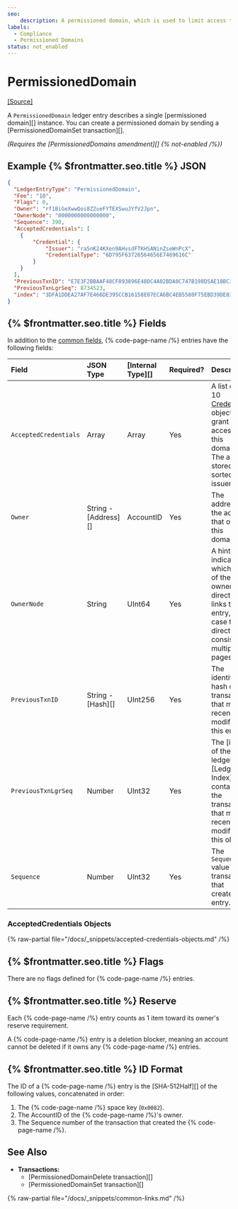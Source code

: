 ```yaml
---
seo:
    description: A permissioned domain, which is used to limit access to other features.
labels:
  - Compliance
  - Permissioned Domains
status: not_enabled
---
```

# PermissionedDomain
[[Source]](https://github.com/XRPLF/rippled/blob/master/include/xrpl/protocol/detail/ledger_entries.macro#L451-L461 "Source")

A `PermissionedDomain` ledger entry describes a single [permissioned domain][] instance. You can create a permissioned domain by sending a [PermissionedDomainSet transaction][].

_(Requires the [PermissionedDomains amendment][] {% not-enabled /%})_


## Example {% $frontmatter.seo.title %} JSON

```json
{
  "LedgerEntryType": "PermissionedDomain",
  "Fee": "10",
  "Flags": 0,
  "Owner": "rf1BiGeXwwQoi8Z2ueFYTEXSwuJYfV2Jpn",
  "OwnerNode": "0000000000000000",
  "Sequence": 390,
  "AcceptedCredentials": [
    {
        "Credential": {
            "Issuer": "ra5nK24KXen9AHvsdFTKHSANinZseWnPcX",
            "CredentialType": "6D795F63726564656E7469616C"
        }
    }
  ],
  "PreviousTxnID": "E7E3F2BBAAF48CF893896E48DC4A02BDA0C747B198D5AE18BC3D7567EE64B904",
  "PreviousTxnLgrSeq": 8734523,
  "index": "3DFA1DDEA27AF7E466DE395CCB16158E07ECA6BC4EB5580F75EBD39DE833645F"
}
```

<!-- TODO: use a real example above -->

## {% $frontmatter.seo.title %} Fields

In addition to the [common fields](../common-fields.md), {% code-page-name /%} entries have the following fields:

| Field                 | JSON Type            | [Internal Type][] | Required? | Description  |
|:----------------------|:---------------------|:------------------|:----------|--------------|
| `AcceptedCredentials` | Array                | Array             | Yes       | A list of 1 to 10 [Credential](#acceptedcredentials-objects) objects that grant access to this domain. The array is stored sorted by issuer. |
| `Owner`               | String - [Address][] | AccountID         | Yes       | The address of the account that owns this domain. |
| `OwnerNode`           | String               | UInt64            | Yes       | A hint indicating which page of the owner directory links to this entry, in case the directory consists of multiple pages. |
| `PreviousTxnID`       | String - [Hash][]    | UInt256           | Yes       | The identifying hash of the transaction that most recently modified this entry. |
| `PreviousTxnLgrSeq`   | Number               | UInt32            | Yes       | The [index of the ledger][Ledger Index] that contains the transaction that most recently modified this object. |
| `Sequence`            | Number               | UInt32            | Yes       | The `Sequence` value of the transaction that created this entry. |

### AcceptedCredentials Objects

{% raw-partial file="/docs/_snippets/accepted-credentials-objects.md" /%}


## {% $frontmatter.seo.title %} Flags

There are no flags defined for {% code-page-name /%} entries.


## {% $frontmatter.seo.title %} Reserve

Each {% code-page-name /%} entry counts as 1 item toward its owner's reserve requirement.

A {% code-page-name /%} entry is a deletion blocker, meaning an account cannot be deleted if it owns any {% code-page-name /%} entries.


## {% $frontmatter.seo.title %} ID Format

The ID of a {% code-page-name /%} entry is the [SHA-512Half][] of the following values, concatenated in order:

1. The {% code-page-name /%} space key (`0x0082`).
0. The AccountID of the {% code-page-name /%}'s owner.
0. The Sequence number of the transaction that created the {% code-page-name /%}.

## See Also

- **Transactions:**
  - [PermissionedDomainDelete transaction][]
  - [PermissionedDomainSet transaction][]

{% raw-partial file="/docs/_snippets/common-links.md" /%}

